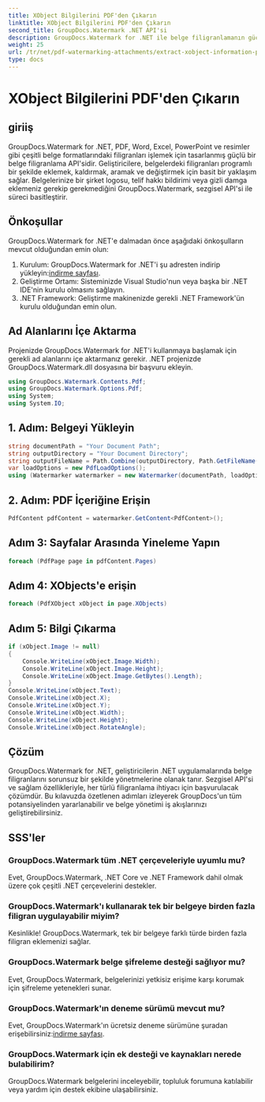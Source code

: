 ```yaml
---
title: XObject Bilgilerini PDF'den Çıkarın
linktitle: XObject Bilgilerini PDF'den Çıkarın
second_title: GroupDocs.Watermark .NET API'si
description: GroupDocs.Watermark for .NET ile belge filigranlamanın gücünün kilidini açın. PDF'lerdeki, Word belgelerindeki ve görüntülerdeki filigranları sorunsuz bir şekilde yönetin.
weight: 25
url: /tr/net/pdf-watermarking-attachments/extract-xobject-information-pdf/
type: docs
---
```

# XObject Bilgilerini PDF'den Çıkarın

## giriiş
GroupDocs.Watermark for .NET, PDF, Word, Excel, PowerPoint ve resimler gibi çeşitli belge formatlarındaki filigranları işlemek için tasarlanmış güçlü bir belge filigranlama API'sidir. Geliştiricilere, belgelerdeki filigranları programlı bir şekilde eklemek, kaldırmak, aramak ve değiştirmek için basit bir yaklaşım sağlar. Belgelerinize bir şirket logosu, telif hakkı bildirimi veya gizli damga eklemeniz gerekip gerekmediğini GroupDocs.Watermark, sezgisel API'si ile süreci basitleştirir.
## Önkoşullar
GroupDocs.Watermark for .NET'e dalmadan önce aşağıdaki önkoşulların mevcut olduğundan emin olun:
1. Kurulum: GroupDocs.Watermark for .NET'i şu adresten indirip yükleyin:[indirme sayfası](https://releases.groupdocs.com/Watermark/net/).
2. Geliştirme Ortamı: Sisteminizde Visual Studio'nun veya başka bir .NET IDE'nin kurulu olmasını sağlayın.
3. .NET Framework: Geliştirme makinenizde gerekli .NET Framework'ün kurulu olduğundan emin olun.

## Ad Alanlarını İçe Aktarma
Projenizde GroupDocs.Watermark for .NET'i kullanmaya başlamak için gerekli ad alanlarını içe aktarmanız gerekir.
.NET projenizde GroupDocs.Watermark.dll dosyasına bir başvuru ekleyin.
```csharp
using GroupDocs.Watermark.Contents.Pdf;
using GroupDocs.Watermark.Options.Pdf;
using System;
using System.IO;
```
## 1. Adım: Belgeyi Yükleyin
```csharp
string documentPath = "Your Document Path";
string outputDirectory = "Your Document Directory";
string outputFileName = Path.Combine(outputDirectory, Path.GetFileName(documentPath));
var loadOptions = new PdfLoadOptions();
using (Watermarker watermarker = new Watermarker(documentPath, loadOptions))
```
## 2. Adım: PDF İçeriğine Erişin
```csharp
PdfContent pdfContent = watermarker.GetContent<PdfContent>();
```
## Adım 3: Sayfalar Arasında Yineleme Yapın
```csharp
foreach (PdfPage page in pdfContent.Pages)
```
## Adım 4: XObjects'e erişin
```csharp
foreach (PdfXObject xObject in page.XObjects)
```
## Adım 5: Bilgi Çıkarma
```csharp
if (xObject.Image != null)
{
    Console.WriteLine(xObject.Image.Width);
    Console.WriteLine(xObject.Image.Height);
    Console.WriteLine(xObject.Image.GetBytes().Length);
}
Console.WriteLine(xObject.Text);
Console.WriteLine(xObject.X);
Console.WriteLine(xObject.Y);
Console.WriteLine(xObject.Width);
Console.WriteLine(xObject.Height);
Console.WriteLine(xObject.RotateAngle);
```

## Çözüm
GroupDocs.Watermark for .NET, geliştiricilerin .NET uygulamalarında belge filigranlarını sorunsuz bir şekilde yönetmelerine olanak tanır. Sezgisel API'si ve sağlam özellikleriyle, her türlü filigranlama ihtiyacı için başvurulacak çözümdür. Bu kılavuzda özetlenen adımları izleyerek GroupDocs'un tüm potansiyelinden yararlanabilir ve belge yönetimi iş akışlarınızı geliştirebilirsiniz.
## SSS'ler
### GroupDocs.Watermark tüm .NET çerçeveleriyle uyumlu mu?
Evet, GroupDocs.Watermark, .NET Core ve .NET Framework dahil olmak üzere çok çeşitli .NET çerçevelerini destekler.
### GroupDocs.Watermark'ı kullanarak tek bir belgeye birden fazla filigran uygulayabilir miyim?
Kesinlikle! GroupDocs.Watermark, tek bir belgeye farklı türde birden fazla filigran eklemenizi sağlar.
### GroupDocs.Watermark belge şifreleme desteği sağlıyor mu?
Evet, GroupDocs.Watermark, belgelerinizi yetkisiz erişime karşı korumak için şifreleme yetenekleri sunar.
### GroupDocs.Watermark'ın deneme sürümü mevcut mu?
 Evet, GroupDocs.Watermark'ın ücretsiz deneme sürümüne şuradan erişebilirsiniz:[indirme sayfası](https://releases.groupdocs.com/).
### GroupDocs.Watermark için ek desteği ve kaynakları nerede bulabilirim?
GroupDocs.Watermark belgelerini inceleyebilir, topluluk forumuna katılabilir veya yardım için destek ekibine ulaşabilirsiniz.